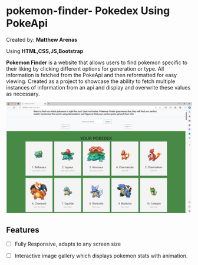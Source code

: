 # pokemon-finder- Pokedex Using PokeApi
Created by: **Matthew Arenas**

Using:**HTML,CSS,JS,Bootstrap**

**Pokemon Finder** is a website that allows users to find pokemon specific to their liking by clicking different options for generation or type. All information is fetched from the PokeApi and then reformatted for easy viewing. Created as a project to showcase the ability to fetch multiple instances of information from an api and display and overwrite these values as necessary.

![Screenshot of site](https://github.com/marenas1/pokemon-finder/blob/main/Pokemon%20Finder.png)

## Features

- [ ] Fully Responsive, adapts to any screen size
- [ ] Interactive image gallery which displays pokemon stats with animation.

